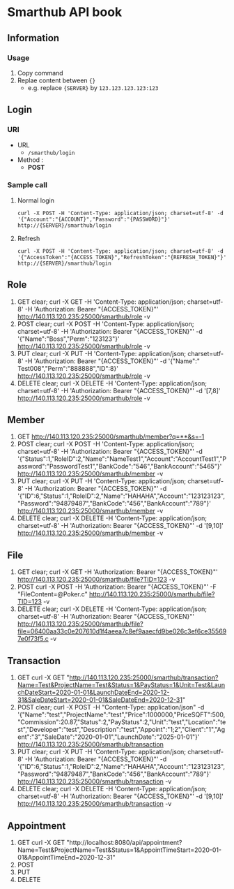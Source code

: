 # Smarthub API book

## Information

### Usage
1. Copy command
2. Replae content between `{}`
	- e.g. replace `{SERVER}` by ```123.123.123.123:123```

## Login
### URI
- URL
	- ```/smarthub/login```
- Method :
	- **POST**
### Sample call
1. Normal login

	```curl -X POST -H 'Content-Type: application/json; charset=utf-8' -d '{"Account":"{ACCOUNT}","Password":"{PASSWORD}"}' http://{SERVER}/smarthub/login```

2. Refresh

	```curl -X POST -H 'Content-Type: application/json; charset=utf-8' -d '{"AccessToken":"{ACCESS_TOKEN}","RefreshToken":"{REFRESH_TOKEN}"}' http://{SERVER}/smarthub/login```

## Role
1. GET
clear; curl -X GET -H 'Content-Type: application/json; charset=utf-8' -H 'Authorization: Bearer "{ACCESS_TOKEN}"' http://140.113.120.235:25000/smarthub/role -v
2. POST
clear; curl -X POST -H 'Content-Type: application/json; charset=utf-8' -H 'Authorization: Bearer "{ACCESS_TOKEN}"' -d '{"Name":"Boss","Perm":"123123"}' http://140.113.120.235:25000/smarthub/role -v
3. PUT
clear; curl -X PUT -H 'Content-Type: application/json; charset=utf-8' -H 'Authorization: Bearer "{ACCESS_TOKEN}"' -d '{"Name":" Test008","Perm":"888888","ID":8}' http://140.113.120.235:25000/smarthub/role -v
4. DELETE
clear; curl -X DELETE -H 'Content-Type: application/json; charset=utf-8' -H 'Authorization: Bearer "{ACCESS_TOKEN}"' -d '[7,8]' http://140.113.120.235:25000/smarthub/role -v

## Member
1. GET
http://140.113.120.235:25000/smarthub/member?q=**&s=-1
2. POST
clear; curl -X POST -H 'Content-Type: application/json; charset=utf-8' -H 'Authorization: Bearer "{ACCESS_TOKEN}"' -d '{"Status":1,"RoleID":2,"Name":"NameTest1","Account":"AccountTest1","Password":"PasswordTest1","BankCode":"546","BankAccount":"5465"}' http://140.113.120.235:25000/smarthub/member -v
3. PUT
clear; curl -X PUT -H 'Content-Type: application/json; charset=utf-8' -H 'Authorization: Bearer "{ACCESS_TOKEN}"' -d '{"ID":6,"Status":1,"RoleID":2,"Name":"HAHAHA","Account":"123123123","Password":"94879487","BankCode":"456","BankAccount":"789"}' http://140.113.120.235:25000/smarthub/member -v
4. DELETE
clear; curl -X DELETE -H 'Content-Type: application/json; charset=utf-8' -H 'Authorization: Bearer "{ACCESS_TOKEN}"' -d '[9,10]' http://140.113.120.235:25000/smarthub/member -v

## File
1. GET
clear; curl -X GET -H 'Authorization: Bearer "{ACCESS_TOKEN}"' http://140.113.120.235:25000/smarthub/file?TID=123 -v
2. POST
 curl -X POST -H 'Authorization: Bearer "{ACCESS_TOKEN}"' -F "FileContent=@Poker.c" http://140.113.120.235:25000/smarthub/file?TID=123 -v
3. DELETE
clear; curl -X DELETE -H 'Content-Type: application/json; charset=utf-8' -H 'Authorization: Bearer "{ACCESS_TOKEN}"' http://140.113.120.235:25000/smarthub/file?file=06400aa33c0e207610d1f4aeea7c8ef9aaecfd9be026c3ef6ce355697e0f73f5.c -v

## Transaction
1. GET
curl -X GET "http://140.113.120.235:25000/smarthub/transaction?Name=Test&ProjectName=Test&Status=1&PayStatus=1&Unit=Test&LaunchDateStart=2020-01-01&LaunchDateEnd=2020-12-31&SaleDateStart=2020-01-01&SaleDateEnd=2020-12-31"
2. POST
clear; curl -X POST -H "Content-Type: application/json" -d '{"Name":"test","ProjectName":"test","Price":1000000,"PriceSQFT":500,"Commission":20.87,"Status":2,"PayStatus":2,"Unit":"test","Location":"test","Developer":"test","Description":"test","Appoint":"1;2","Client":"1","Agent":"3","SaleDate":"2020-01-01","LaunchDate":"2025-01-01"}' http://140.113.120.235:25000/smarthub/transaction
3. PUT
clear; curl -X PUT -H 'Content-Type: application/json; charset=utf-8' -H 'Authorization: Bearer "{ACCESS_TOKEN}"' -d '{"ID":6,"Status":1,"RoleID":2,"Name":"HAHAHA","Account":"123123123","Password":"94879487","BankCode":"456","BankAccount":"789"}' http://140.113.120.235:25000/smarthub/transaction -v
4. DELETE
clear; curl -X DELETE -H 'Content-Type: application/json; charset=utf-8' -H 'Authorization: Bearer "{ACCESS_TOKEN}"' -d '[9,10]' http://140.113.120.235:25000/smarthub/transaction -v

## Appointment
1. GET
curl -X GET "http://localhost:8080/api/appointment?Name=Test&ProjectName=Test&Status=1&AppointTimeStart=2020-01-01&AppointTimeEnd=2020-12-31"
2. POST
3. PUT
4. DELETE
